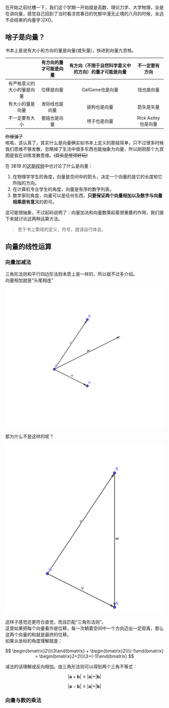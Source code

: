 在开始之前吐槽一下，我们这个学期一开始就是高数、理论力学、大学物理，全是在讲向量，感觉自己回到了当时看凉宫春日的忧郁中漫无止境的八月的时候，永远不会结束的向量学习XD。

## 啥子是向量？
书本上是说有大小和方向的量是向量(或矢量)，快进到向量九宫格。

||有方向的量才可能是向量|有方向（不限于自然科学意义中的方向）的量才可能是向量|不一定要有方向|
|:---:|:---:|:---:|:---:|
|有严格意义的大小的量是向量|位移是向量|GalGame也是向量|钱也是向量|
|有大小的量是向量|发际线也是向量|舔狗也是向量|箭矢是矢量|
|不一定要有大小|套娃也是向量|喷子也是向量|Rick Astley 也是向量|

~~你被骗了~~ \
咳咳，该认真了，其实什么是向量确实如书本上定义的那般简单，只不过很多时候我们思维不够发散，忽略掉了生活中很多东西也能抽象为向量，所以刚刚那个九宫图是我在训练发散思维。~~(其实是觉得好玩)~~

在 3B1B 的[这期视频](https://www.bilibili.com/video/BV1Ys411k7yQ)中也讨论了什么是向量：

1. 在物理学学生的角度，向量是空间中的箭头，决定一个向量的是它的长度和它所指的方向。
2. 在计算机专业学生的角度，向量是有序的数字列表。
3. 数学家的角度，向量可以是任何东西，**只要保证两个向量相加以及数字与向量相乘是有意义**的即可。

这可能很抽象，不过起码说明了：向量加法和向量数乘起着很重要的作用，我们接下来就讨论这两种运算方法。

> 至于书上繁琐的定义，符号，就请自行体会。

## 向量的线性运算
### 向量加减法
三角形法则和平行四边形法则本质上是一样的，所以就不过多介绍。\
向量相加就是“头尾相连”

![1](../_media/8/1/1.svg ':size=50%')

那为什么不是这样的呢？

![2](../_media/8/1/2.svg ':size=30%')

这样子感觉还更符合直觉，而且匹配“三角形法则”。\
这里如果把每个向量看作是位移，每一次朝着空间中一个方向迈出一定距离，那么这两个向量的和就是最终的位移。\
如果从坐标的角度理解就是：

$$ \begin{bmatrix}2\\\\3\end{bmatrix} + \begin{bmatrix}2\\\\-1\end{bmatrix} = \begin{bmatrix}2+2\\\\3+(-1)\end{bmatrix} $$




减法的话理解成反向相加。由三角形法则可以得到两个三角不等式：

$$ \vert \boldsymbol{a} + \boldsymbol{b} \vert \le \vert\boldsymbol{a}\vert + \vert\boldsymbol{b}\vert $$

$$ \vert \boldsymbol{a} - \boldsymbol{b} \vert \le \vert\boldsymbol{a}\vert + \vert\boldsymbol{b}\vert $$

### 向量与数的乘法
